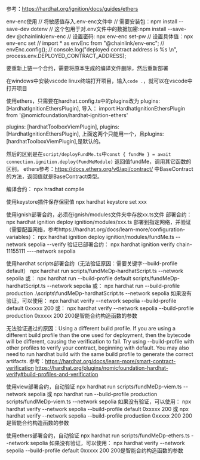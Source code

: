 参考：https://hardhat.org/ignition/docs/guides/ethers

env-enc使用
// 将敏感值存入.env-enc文件中
// 需要安装包：npm install --save-dev dotenv
// 这个包用于对.env文件中的数据加密:npm install --save-dev @chainlink/env-enc
// 设置密码: npx env-enc set-pw
// 设置具体值：npx env-enc set
// import * as envEnc from "@chainlink/env-enc";
// envEnc.config();
// console.log("deployed contract address is %s \n", process.env.DEPLOYED_CONTRACT_ADDRESS);

要重新上链一个合约，需要将原本生成的编译文件删除，然后重新部署

在windows中安装vscode
linux终端打开项目，输入```code .```，就可以在vscode中打开项目

 使用ethers，只需要在hardhat.config.ts中的plugins改为
 plugins: [HardhatIgnitionEthersPlugin],
 导入： import HardhatIgnitionEthersPlugin from '@nomicfoundation/hardhat-ignition-ethers'

plugins: [hardhatToolboxViemPlugin],
plugins: [HardhatIgnitionEthersPlugin],
上面这两个只能用一个，且plugins: [hardhatToolboxViemPlugin],是默认的。

然后的区别是在```script/deployFundMe.ts```中```const { fundMe } = await connection.ignition.deploy(FundMeModule)```
返回值fundMe，调用其它函数的区别。
ethers参考：https://docs.ethers.org/v6/api/contract/   中BaseContract的方法，返回值就是BaseContract类型。

编译合约：
npx hradhat compile

使用keystore插件保存保密值
npx hardhat keystore set xxx
 
使用ignish部署合约，必须在ignish/modules文件夹中存放xx.ts文件
部署合约：
npx hardhat ignition deploy ignition/modules/xxx.ts
部署到指定网络，并验证（需要配置网络，参考https://hardhat.org/docs/learn-more/configuration-variables）：
 npx hardhat ignition deploy ignition/modules/fundMe.ts --network sepolia --verify
 验证已部署合约：
 npx hardhat ignition verify chain-11155111 ----network sepolia

使用hardhat scripts部署合约（无法验证原因：需要关键字--build-profile default）
npx hardhat run scripts/fundMeDp-hardhatScript.ts --network sepolia
或：
npx hardhat run --build-profile default scripts/fundMeDp-hardhatScript.ts --network sepolia 
或：
npx hardhat run --build-profile production .\scripts\fundMeDp-hardhatScript.ts --network sepolia
如果没有验证，可以使用：
npx hardhat verify --network sepolia --build-profile default 0xxxxx  200
或：
npx hardhat verify --network sepolia --build-profile production 0xxxxx  200
200是智能合约构造函数的参数

无法验证通过的原因：Using a different build profile. If you are using a different build profile than the one used for deployment, then the bytecode will be different, causing the verification to fail. Try using --build-profile with other profiles to verify your contract, beginning with default. You may also need to run hardhat build with the same build profile to generate the correct artifacts.
参考：https://hardhat.org/docs/learn-more/smart-contract-verification
https://hardhat.org/plugins/nomicfoundation-hardhat-verify#build-profiles-and-verification

使用view部署合约，自动验证
npx hardhat run scripts/fundMeDp-viem.ts --network sepolia
或
npx hardhat run --build-profile production scripts/fundMeDp-viem.ts --network sepolia
如果没有验证，可以使用：
npx hardhat verify --network sepolia --build-profile default 0xxxxx  200
或
npx hardhat verify --network sepolia --build-profile production 0xxxxx  200
200是智能合约构造函数的参数

使用ethers部署合约，自动验证
npx hardhat run scripts/fundMeDp-ethers.ts --network sepolia
如果没有验证，可以使用：
npx hardhat verify --network sepolia --build-profile default 0xxxxx  200
200是智能合约构造函数的参数